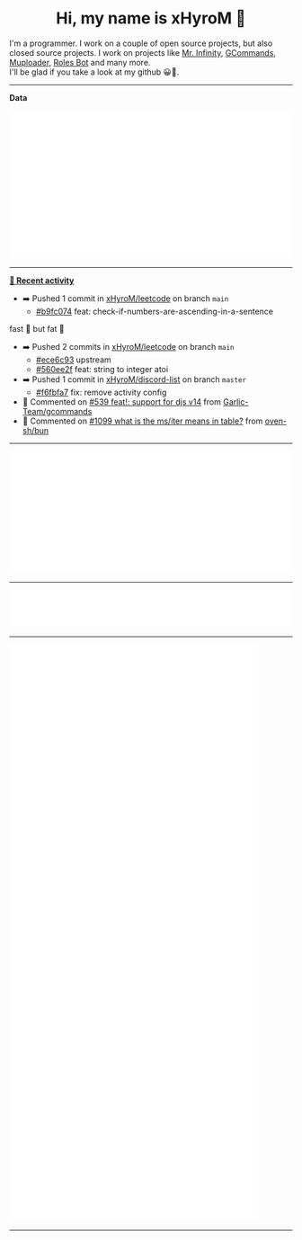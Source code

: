 <p align="center">
    <!-- <img src="https://avatars.githubusercontent.com/u/56601352" width="192" alt="hyro's pfp" /> -->
    <h1 align="center">Hi, my name is xHyroM 👋</h1>
</p>

I'm a programmer. I work on a couple of open source projects, but also closed source projects. I work on projects like [Mr. Infinity](https://discord.com/oauth2/authorize?client_id=720321585625694239&scope=bot%20applications.commands&permissions=8&redirect_uri=https://blobs.gq/imanager&prompt=consent&response_type=code), [GCommands](https://github.com/Garlic-Team/GCommands), [Muploader](https://github.com/xHyroM/Muploader), [Roles Bot](https://github.com/xHyroM/roles-bot) and many more.  
I'll be glad if you take a look at my github 😀👀.

___
**Data**

<img src="https://github.com/xHyroM/xHyroM/blob/master/.cache/base.svg">

___

**[📰 Recent activity](https://github.com/xHyroM)**
* ➡️ Pushed 1 commit in [xHyroM/leetcode](https://github.com/xHyroM/leetcode) on branch `main`
  * [#b9fc074](https://github.com/xHyroM/leetcode/commit/b9fc074) feat: check-if-numbers-are-ascending-in-a-sentence

fast 🚀 but fat 🥩
* ➡️ Pushed 2 commits in [xHyroM/leetcode](https://github.com/xHyroM/leetcode) on branch `main`
  * [#ece6c93](https://github.com/xHyroM/leetcode/commit/ece6c93) upstream
  * [#560ee2f](https://github.com/xHyroM/leetcode/commit/560ee2f) feat: string to integer atoi
* ➡️ Pushed 1 commit in [xHyroM/discord-list](https://github.com/xHyroM/discord-list) on branch `master`
  * [#f6fbfa7](https://github.com/xHyroM/discord-list/commit/f6fbfa7) fix: remove activity config
* 💬 Commented on [#539 feat!: support for djs v14](https://github.com/Garlic-Team/gcommands/issues/539) from [Garlic-Team/gcommands](https://github.com/Garlic-Team/gcommands)
* 💬 Commented on [#1099 what is the ms/iter means in table?](https://github.com/oven-sh/bun/issues/1099) from [oven-sh/bun](https://github.com/oven-sh/bun)


___

<img src="https://github.com/xHyroM/xHyroM/blob/master/.cache/isocalendar.svg">

___

<img src="https://github.com/xHyroM/xHyroM/blob/master/.cache/languages.svg">

___

<img src="https://github.com/xHyroM/xHyroM/blob/master/.cache/achievements.svg">

___
